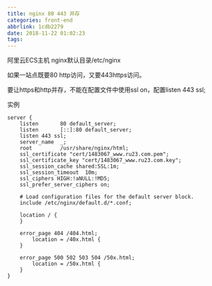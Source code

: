 ```yaml
---
title: nginx 80 443 并存
categories: front-end
abbrlink: 1cdb2279
date: 2018-11-22 01:02:23
tags:
---
```

阿里云ECS主机 nginx默认目录/etc/nginx

如果一站点既要80 http访问，又要443https访问。

要让https和http并存，不能在配置文件中使用ssl on，配置listen 443 ssl;

实例
```
server {
    listen       80 default_server;
    listen       [::]:80 default_server;
    listen 443 ssl;
    server_name  _;
    root         /usr/share/nginx/html;
    ssl_certificate "cert/1483067_www.ru23.com.pem";
    ssl_certificate_key "cert/1483067_www.ru23.com.key";
    ssl_session_cache shared:SSL:1m;
    ssl_session_timeout  10m;
    ssl_ciphers HIGH:!aNULL:!MD5;
    ssl_prefer_server_ciphers on;

    # Load configuration files for the default server block.
    include /etc/nginx/default.d/*.conf;

    location / {
    }

    error_page 404 /404.html;
        location = /40x.html {
    }

    error_page 500 502 503 504 /50x.html;
        location = /50x.html {
    }
}
```